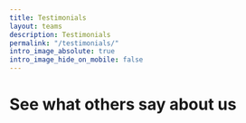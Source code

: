 ```yaml
---
title: Testimonials
layout: teams
description: Testimonials
permalink: "/testimonials/"
intro_image_absolute: true
intro_image_hide_on_mobile: false
---
```


# See what others say about us